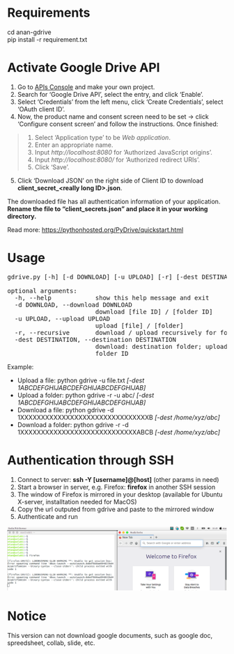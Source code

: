 # Requirements
cd anan-gdrive                               <br>
pip install -r requirement.txt               <br>

# Activate Google Drive API
<ol class="arabic simple">
<li>Go to <a class="reference external" href="https://console.developers.google.com/iam-admin/projects">APIs Console</a> and make your own project.</li>
<li>Search for ‘Google Drive API’, select the entry, and click ‘Enable’.</li>
<li>Select ‘Credentials’ from the left menu, click ‘Create Credentials’, select ‘OAuth client ID’.</li>
<li>Now, the product name and consent screen need to be set -&gt; click ‘Configure consent screen’ and follow the instructions. Once finished:</li>
</ol>
<blockquote>
<div><ol class="loweralpha simple">
<li>Select ‘Application type’ to be <em>Web application</em>.</li>
<li>Enter an appropriate name.</li>
<li>Input <em>http://localhost:8080</em> for ‘Authorized JavaScript origins’.</li>
<li>Input <em>http://localhost:8080/</em> for ‘Authorized redirect URIs’.</li>
<li>Click ‘Save’.</li>
</ol>
</div></blockquote>
<ol class="arabic simple" start="5">
<li>Click ‘Download JSON’ on the right side of Client ID to download <strong>client_secret_&lt;really long ID&gt;.json</strong>.</li>
</ol>
<p>The downloaded file has all authentication information of your application.
<strong>Rename the file to “client_secrets.json” and place it in your working directory.</strong></p>

Read more: https://pythonhosted.org/PyDrive/quickstart.html

# Usage
<pre>
gdrive.py [-h] [-d DOWNLOAD] [-u UPLOAD] [-r] [-dest DESTINATION]

optional arguments:
  -h, --help            show this help message and exit
  -d DOWNLOAD, --download DOWNLOAD
                        download [file ID] / [folder ID]
  -u UPLOAD, --upload UPLOAD
                        upload [file] / [folder]
  -r, --recursive       download / upload recursively for folders
  -dest DESTINATION, --destination DESTINATION
                        download: destination folder; upload: destination
                        folder ID
</pre>
Example:
<ul>
    <li> Upload a file: python gdrive -u file.txt <i>[-dest 1ABCDEFGHIJABCDEFGHIJABCDEFGHIJAB]</i> </li>
    <li> Upload a folder: python gdrive -r -u abc/ <i>[-dest 1ABCDEFGHIJABCDEFGHIJABCDEFGHIJAB]</i>  </li>
    <li> Download a file: python gdrive -d 1XXXXXXXXXXXXXXXXXXXXXXXXXXXXXXXB <i>[-dest /home/xyz/abc]</i> </li>
    <li> Download a folder: python gdrive -r -d 1XXXXXXXXXXXXXXXXXXXXXXXXXXXXABCB <i>[-dest /home/xyz/abc]</i>  </li>                                            
</ul>

# Authentication through SSH
<ol>
  <li>Connect to server: <b>ssh -Y [username]@[host]</b> (other params in need)</li>
  <li>Start a browser in server, e.g. Firefox: <b>firefox</b> in another SSH session</li>
  <li>The window of Firefox is mirrored in your desktop (available for Ubuntu X-server, installtation needed for MacOS)</li>
  <li>Copy the url outputed from gdrive and paste to the mirrored window</li>
  <li>Authenticate and run</li>
</ol>

<img src='images/authen_ssh.png'>

# Notice
This version can not download google documents, such as google doc, spreedsheet, collab, slide, etc.
